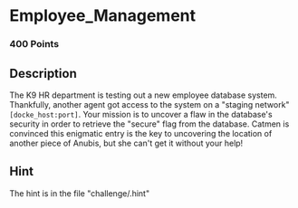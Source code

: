 # Employee_Management 

### 400 Points

## Description
The K9 HR department is testing out a new employee database system. Thankfully, another agent got access to the system on a "staging network" `[docke_host:port]`. Your mission is to uncover a flaw in the database's security in order to retrieve the "secure" flag from the database. Catmen is convinced this enigmatic entry is the key to uncovering the location of another piece of Anubis, but she can't get it without your help!

## Hint
The hint is in the file "challenge/.hint"

